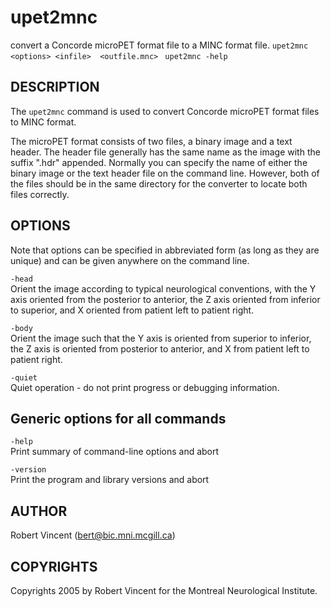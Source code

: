 # upet2mnc

convert a Concorde microPET format file to a MINC format file.
`upet2mnc <options> <infile>  <outfile.mnc> `
`upet2mnc -help`

## DESCRIPTION

The `upet2mnc` command is used to convert Concorde microPET format files to MINC format.

The microPET format consists of two files, a binary image and a text header. The header file generally has the same name as the image with the suffix ".hdr" appended. Normally you can specify the name of either the binary image or the text header file on the command line. However, both of the files should be in the same directory for the converter to locate both files correctly.

## OPTIONS

Note that options can be specified in abbreviated form (as long as they are unique) and can be given anywhere on the command line.

`-head`  
Orient the image according to typical neurological conventions, with the Y axis oriented from the posterior to anterior, the Z axis oriented from inferior to superior, and X oriented from patient left to patient right.

`-body`  
Orient the image such that the Y axis is oriented from superior to inferior, the Z axis is oriented from posterior to anterior, and X from patient left to patient right.

`-quiet`  
Quiet operation - do not print progress or debugging information.

## Generic options for all commands

`-help`  
Print summary of command-line options and abort

`-version`  
Print the program and library versions and abort

## AUTHOR

Robert Vincent (bert@bic.mni.mcgill.ca)

## COPYRIGHTS

Copyrights 2005 by Robert Vincent for the Montreal Neurological Institute.
